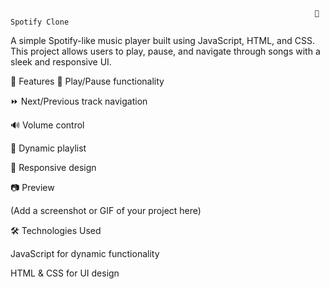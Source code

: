                                                                         🎵 Spotify Clone

A simple Spotify-like music player built using JavaScript, HTML, and CSS. This project allows users to play, pause, and navigate through songs with a sleek and responsive UI.

🚀 Features
🎼 Play/Pause functionality

⏩ Next/Previous track navigation

🔊 Volume control

📜 Dynamic playlist

📱 Responsive design


📷 Preview

(Add a screenshot or GIF of your project here)

🛠️ Technologies Used

JavaScript for dynamic functionality

HTML & CSS for UI design

